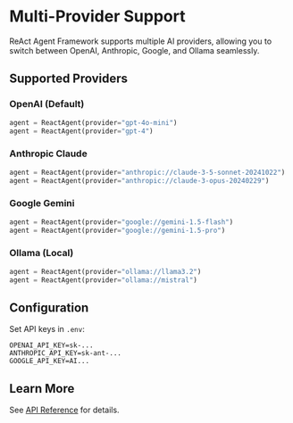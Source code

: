 # Multi-Provider Support

ReAct Agent Framework supports multiple AI providers, allowing you to switch between OpenAI, Anthropic, Google, and Ollama seamlessly.

## Supported Providers

### OpenAI (Default)

```python
agent = ReactAgent(provider="gpt-4o-mini")
agent = ReactAgent(provider="gpt-4")
```

### Anthropic Claude

```python
agent = ReactAgent(provider="anthropic://claude-3-5-sonnet-20241022")
agent = ReactAgent(provider="anthropic://claude-3-opus-20240229")
```

### Google Gemini

```python
agent = ReactAgent(provider="google://gemini-1.5-flash")
agent = ReactAgent(provider="google://gemini-1.5-pro")
```

### Ollama (Local)

```python
agent = ReactAgent(provider="ollama://llama3.2")
agent = ReactAgent(provider="ollama://mistral")
```

## Configuration

Set API keys in `.env`:

```env
OPENAI_API_KEY=sk-...
ANTHROPIC_API_KEY=sk-ant-...
GOOGLE_API_KEY=AI...
```

## Learn More

See [API Reference](../api-reference/providers.md) for details.
